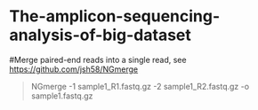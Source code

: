 # The-amplicon-sequencing-analysis-of-big-dataset

#Merge paired-end reads into a single read, see https://github.com/jsh58/NGmerge

>NGmerge -1 sample1_R1.fastq.gz -2 sample1_R2.fastq.gz -o sample1.fastq.gz
	
